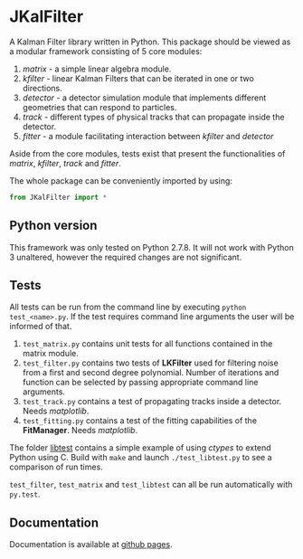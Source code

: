 JKalFilter
===========

A Kalman Filter library written in Python. This package should be viewed as a
modular framework consisting of 5 core modules:

1. *matrix* - a simple linear algebra module.
2. *kfilter* - linear Kalman Filters that can be iterated in one or two
   directions.
3. *detector* - a detector simulation module that implements different
   geometries that can respond to particles.
4. *track* - different types of physical tracks that can propagate inside the
   detector.
5. *fitter* - a module facilitating interaction between *kfilter* and
   *detector*

Aside from the core modules, tests exist that present the functionalities of
*matrix*, *kfilter*, *track* and *fitter*.

The whole package can be conveniently imported by using:
```python
from JKalFilter import *
```

Python version
--------------
This framework was only tested on Python 2.7.8. It will not work with Python 3
unaltered, however the required changes are not significant.

Tests
-----
All tests can be run from the command line by executing `python test_<name>.py`.
If the test requires command line arguments the user will be informed of that.

1. `test_matrix.py` contains unit tests for all functions contained in the
   matrix module.
2. `test_filter.py` contains two tests of **LKFilter** used for filtering
   noise from a first and second degree polynomial. Number of iterations 
   and function can be selected by passing appropriate command line arguments.
3. `test_track.py` contains a test of propagating tracks inside a detector.
   Needs *matplotlib*.
4. `test_fitting.py` contains a test of the fitting capabilities of the
   **FitManager**. Needs *matplotlib*.

The folder [libtest](./libtest) contains a simple example of using *ctypes* to
extend Python using C. Build with `make` and launch `./test_libtest.py` to see a
comparison of run times.

`test_filter`, `test_matrix` and `test_libtest` can all be run automatically
with `py.test`.

Documentation
-------------

Documentation is available at [github pages](https://jepio.github.com/JKalFilter).

